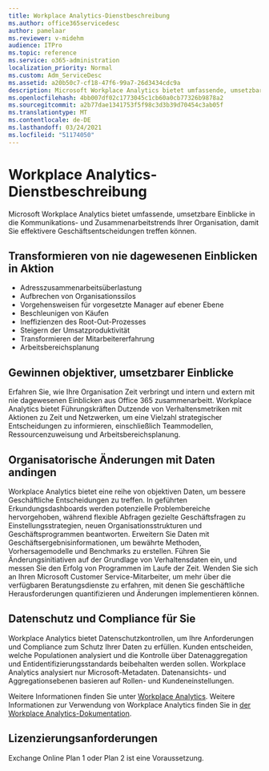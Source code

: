 ```yaml
---
title: Workplace Analytics-Dienstbeschreibung
ms.author: office365servicedesc
author: pamelaar
ms.reviewer: v-midehm
audience: ITPro
ms.topic: reference
ms.service: o365-administration
localization_priority: Normal
ms.custom: Adm_ServiceDesc
ms.assetid: a20b50c7-cf18-47f6-99a7-26d3434cdc9a
description: Microsoft Workplace Analytics bietet umfassende, umsetzbare Einblicke in die Kommunikations- und Zusammenarbeitstrends Ihrer Organisation, damit Sie effektivere Geschäftsentscheidungen treffen können.
ms.openlocfilehash: 4bb007df02c1773045c1cb60a0cb77326b9878a2
ms.sourcegitcommit: a2b77dae1341753f5f98c3d3b39d70454c3ab05f
ms.translationtype: MT
ms.contentlocale: de-DE
ms.lasthandoff: 03/24/2021
ms.locfileid: "51174050"
---
```

# <a name="workplace-analytics-service-description"></a>Workplace Analytics-Dienstbeschreibung

Microsoft Workplace Analytics bietet umfassende, umsetzbare Einblicke in die Kommunikations- und Zusammenarbeitstrends Ihrer Organisation, damit Sie effektivere Geschäftsentscheidungen treffen können.

## <a name="transform-unprecedented-insights-into-action"></a>Transformieren von nie dagewesenen Einblicken in Aktion

* Adresszusammenarbeitsüberlastung
* Aufbrechen von Organisationssilos
* Vorgehensweisen für vorgesetzte Manager auf ebener Ebene
* Beschleunigen von Käufen
* Ineffizienzen des Root-Out-Prozesses
* Steigern der Umsatzproduktivität
* Transformieren der Mitarbeitererfahrung
* Arbeitsbereichsplanung

## <a name="gain-objective-actionable-insights"></a>Gewinnen objektiver, umsetzbarer Einblicke

Erfahren Sie, wie Ihre Organisation Zeit verbringt und intern und extern mit nie dagewesenen Einblicken aus Office 365 zusammenarbeitt. Workplace Analytics bietet Führungskräften Dutzende von Verhaltensmetriken mit Aktionen zu Zeit und Netzwerken, um eine Vielzahl strategischer Entscheidungen zu informieren, einschließlich Teammodellen, Ressourcenzuweisung und Arbeitsbereichsplanung.

## <a name="drive-organizational-change-with-data"></a>Organisatorische Änderungen mit Daten andingen

Workplace Analytics bietet eine reihe von objektiven Daten, um bessere Geschäftliche Entscheidungen zu treffen. In geführten Erkundungsdashboards werden potenzielle Problembereiche hervorgehoben, während flexible Abfragen gezielte Geschäftsfragen zu Einstellungsstrategien, neuen Organisationsstrukturen und Geschäftsprogrammen beantworten. Erweitern Sie Daten mit Geschäftsergebnisinformationen, um bewährte Methoden, Vorhersagemodelle und Benchmarks zu erstellen. Führen Sie Änderungsinitiativen auf der Grundlage von Verhaltensdaten ein, und messen Sie den Erfolg von Programmen im Laufe der Zeit. Wenden Sie sich an Ihren Microsoft Customer Service-Mitarbeiter, um mehr über die verfügbaren Beratungsdienste zu erfahren, mit denen Sie geschäftliche Herausforderungen quantifizieren und Änderungen implementieren können.

## <a name="privacy-and-compliance-designed-for-you"></a>Datenschutz und Compliance für Sie

Workplace Analytics bietet Datenschutzkontrollen, um Ihre Anforderungen und Compliance zum Schutz Ihrer Daten zu erfüllen. Kunden entscheiden, welche Populationen analysiert und die Kontrolle über Datenaggregation und Entidentifizierungsstandards beibehalten werden sollen. Workplace Analytics analysiert nur Microsoft-Metadaten. Datenansichts- und Aggregationsebenen basieren auf Rollen- und Kundeneinstellungen.

Weitere Informationen finden Sie unter [Workplace Analytics](https://go.microsoft.com/fwlink/?linkid=852492). Weitere Informationen zur Verwendung von Workplace Analytics finden Sie in [der Workplace Analytics-Dokumentation](/workplace-analytics/).
  
## <a name="licensing-requirements"></a>Lizenzierungsanforderungen

Exchange Online Plan 1 oder Plan 2 ist eine Voraussetzung.